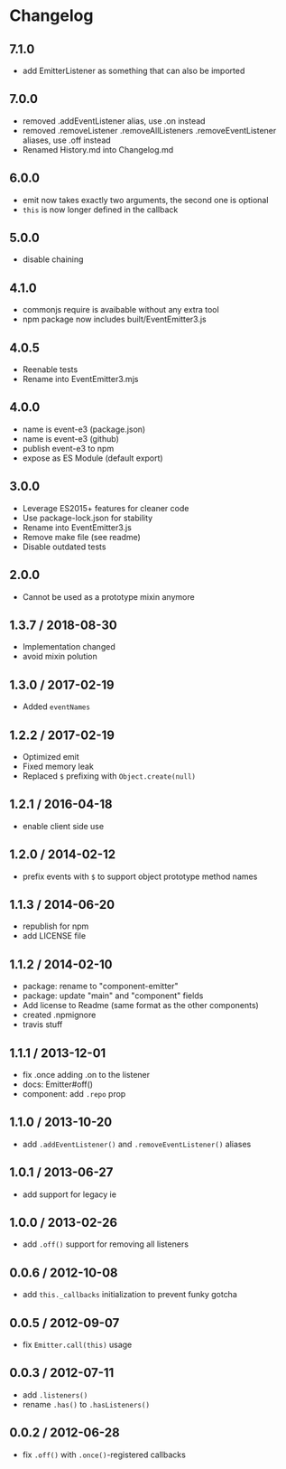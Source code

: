 # Changelog

## 7.1.0

 * add EmitterListener as something that can also be imported

## 7.0.0

 * removed .addEventListener alias, use .on instead
 * removed .removeListener .removeAllListeners .removeEventListener aliases, use .off instead
 * Renamed History.md into Changelog.md
  
 ## 6.0.0

 * emit now takes exactly two arguments, the second one is optional
 * `this` is now longer defined in the callback

## 5.0.0

 * disable chaining

## 4.1.0

 * commonjs require is avaibable without any extra tool
 * npm package now includes built/EventEmitter3.js

## 4.0.5

 * Reenable tests
 * Rename into EventEmitter3.mjs

## 4.0.0

 * name is event-e3 (package.json)
 * name is event-e3 (github)
 * publish event-e3 to npm
 * expose as ES Module (default export)


## 3.0.0

 * Leverage ES2015+ features for cleaner code
 * Use package-lock.json for stability
 * Rename into EventEmitter3.js
 * Remove make file (see readme)
 * Disable outdated tests

## 2.0.0

 * Cannot be used as a prototype mixin anymore

## 1.3.7 / 2018-08-30

 * Implementation changed
 * avoid mixin polution

## 1.3.0 / 2017-02-19

 * Added `eventNames`

## 1.2.2 / 2017-02-19

 * Optimized emit
 * Fixed memory leak
 * Replaced `$` prefixing with `Object.create(null)`

## 1.2.1 / 2016-04-18

 * enable client side use

## 1.2.0 / 2014-02-12

 * prefix events with `$` to support object prototype method names

## 1.1.3 / 2014-06-20

 * republish for npm
 * add LICENSE file

## 1.1.2 / 2014-02-10

  * package: rename to "component-emitter"
  * package: update "main" and "component" fields
  * Add license to Readme (same format as the other components)
  * created .npmignore
  * travis stuff

## 1.1.1 / 2013-12-01

  * fix .once adding .on to the listener
  * docs: Emitter#off()
  * component: add `.repo` prop

## 1.1.0 / 2013-10-20

 * add `.addEventListener()` and `.removeEventListener()` aliases

## 1.0.1 / 2013-06-27

 * add support for legacy ie

## 1.0.0 / 2013-02-26

  * add `.off()` support for removing all listeners

## 0.0.6 / 2012-10-08

  * add `this._callbacks` initialization to prevent funky gotcha

## 0.0.5 / 2012-09-07

  * fix `Emitter.call(this)` usage

## 0.0.3 / 2012-07-11

  * add `.listeners()`
  * rename `.has()` to `.hasListeners()`

## 0.0.2 / 2012-06-28

  * fix `.off()` with `.once()`-registered callbacks
